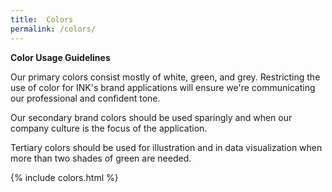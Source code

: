 ```yaml
---
title:  Colors
permalink: /colors/
---
```


**Color Usage Guidelines**

Our primary colors consist mostly of white, green, and grey. Restricting the use of color for INK's brand applications will ensure we're communicating our professional and confident tone.

Our secondary brand colors should be used sparingly and when our company culture is the focus of the application.

Tertiary colors should be used for illustration and in data visualization when more than two shades of green are needed.

{% include colors.html %}
